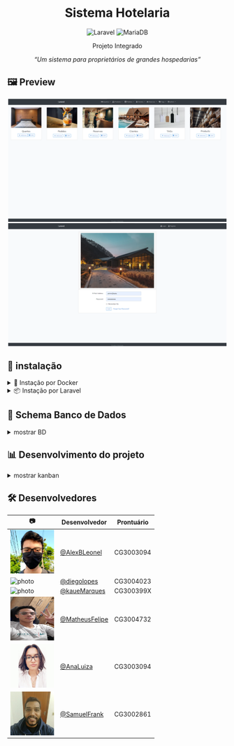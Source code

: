 <div align="center"  id="header">
    <h1 align="center"> Sistema Hotelaria</h1>

<div id="badges">

![Laravel](https://img.shields.io/badge/laravel-%23FF2D20.svg?style=for-the-badge&logo=laravel&logoColor=white)
![MariaDB](https://img.shields.io/badge/MariaDB-003545?style=for-the-badge&logo=mariadb&logoColor=white)


</div>

<p align="center">Projeto Integrado</p>
<p align="center">
  <i>“Um sistema para proprietários de grandes hospedarias”</i>
</p>

</div>

</div>

## 🖼️ Preview

<div align="center">


<img width="500px" alt="dashboard" src="./assetsDoc/dashboard.png"/>

<img width="500px" alt="login" src="./assetsDoc/login.png"/>

</div>


## 🧰 instalação

<details>
  <summary>🐋 Instação por Docker</summary>
   <b>[DESCONTINUADO]</b>
</details>

<details>
  <summary>📦 Instação por Laravel</summary>
  <br>

  <h2>Pré requisistos</h2>

  * Ambiente Laravel preparado
  * Banco de dados MySQL/MariaDB porta <b> 3306 </b>

  <h2>Instalação</h2>

  <h3> Faça o clone do repositório </h3>

  <code> git clone https://github.com/AlexBLeonel/projeto-integrado.git </code>
  
  <h3> Vá para o container </h3>

  <code> cd container </code>

  <h3> Inicie o Banco de dados Mysql </h3>

  <b> Windows </b>

  <code> mysqld.exe </code>

  <b> Linux </b>

  <code> sudo /etc/init.d/mysql start </code>

  <h3> Inicie o App </h3>

  <code> php artisan serve </code>

  <h3> Vá para o navegador e acesse </h3>
  <a href="http://localhost:8000">localhost:8000</a>

</details>

<h2>📁 Schema Banco de Dados</h2>

<details>
  <summary>mostrar BD</summary>
   
   ![banco](./assetsDoc/projeto_integrado_db.png)

</details>


<h2>📊 Desenvolvimento do projeto </h2>

<details>
  <summary>mostrar kanban</summary>
   
   ![banco](./assetsDoc/trello.png)

</details>

## 🛠️ Desenvolvedores

| 📷                                                                                          | Desenvolvedor                                    | Prontuário |
| ----------                                                                                  | -----------------------------------------------   | ---------- |
| <img width="100px" alt="photo" src="./assetsDoc/alex.jfif"/>                                | [@AlexBLeonel](https://github.com/AlexBLeonel)    | CG3003094  |
| <img width="100px" alt="photo" src="https://avatars.githubusercontent.com/u/27782408?v=4"/> | [@diegolopes](https://github.com/diegolopes)      | CG3004023  |
| <img width="100px" alt="photo" src="https://avatars.githubusercontent.com/u/19640894?v=4"/> | [@kaueMarques](https://github.com/kaueMarques)    | CG300399X  |
| <img height="100px"  width="100px" alt="photo" src="./assetsDoc/matheus.jpeg"/>             | [@MatheusFelipe](https://github.com/SlackxRA1D)   | CG3004732  |
| <img width="100px" alt="photo" src="./assetsDoc/ana.jfif"/>                                 | [@AnaLuiza](https://github.com/)                  | CG3003094  |
| <img width="100px" alt="photo" src="./assetsDoc/samuel.jfif"/>                              | [@SamuelFrank](https://github.com/)               | CG3002861  |
